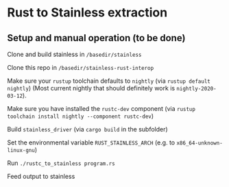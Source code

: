 # Rust to Stainless extraction

## Setup and manual operation (**to be done**)

Clone and build stainless in `/basedir/stainless`

Clone this repo in `/basedir/stainless-rust-interop`

Make sure your `rustup` toolchain defaults to `nightly` (via `rustup default nightly`) (Most current nightly that should definitely work is `nightly-2020-03-12`).

Make sure you have installed the `rustc-dev` component (via `rustup toolchain install nightly --component rustc-dev`)

Build `stainless_driver` (via `cargo build` in the subfolder)

Set the environmental variable `RUST_STAINLESS_ARCH` (e.g. to `x86_64-unknown-linux-gnu`)

Run `./rustc_to_stainless program.rs`

Feed output to stainless
